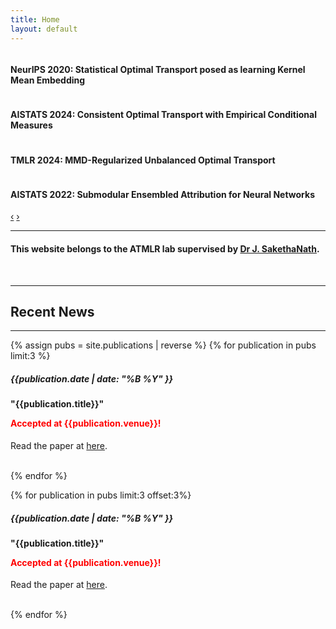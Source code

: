 ```yaml
---
title: Home
layout: default
---
```

<body>
   <div class="container">
      <div class="row-fluid">
         <div class="span12">
            <div id="main-carousel" class="carousel slide">
               <div class="carousel-inner">
                  <div class="item active">
                     <img src="images/ot_kme.jpg" class="carousel-image" alt="">
                     <div class="carousel-caption">
                        <h4>NeurIPS 2020: Statistical Optimal Transport posed as learning Kernel Mean Embedding</h4>
                        <p></p>
                     </div>
                  </div>
                  <div class="item">
                     <img src="images/cot.jpg" class="carousel-image" alt="">                      
                     <div class="carousel-caption">
                        <h4>AISTATS 2024: Consistent Optimal Transport with Empirical Conditional Measures</h4>
                        <!-- -->
                        <p></p>
                     </div>
                  </div>
                  <div class="item">
                     <img src="images/uot.jpg" class="carousel-image" alt="">                      
                     <div class="carousel-caption">
                        <h4>TMLR 2024: MMD-Regularized Unbalanced Optimal Transport</h4>
                        <!-- -->
                        <p></p>
                     </div>
                  </div>                     
                  <div class="item">
                     <img src="images/sea-nn.jpg" class="carousel-image" alt="">                      
                     <div class="carousel-caption">
                        <h4>AISTATS 2022: Submodular Ensembled Attribution for Neural Networks</h4>
                        <p></p>
                     </div>
                 </div>
               </div>
               <a class="left carousel-control" href="#main-carousel" data-slide="prev">‹</a>
               <a class="right carousel-control" href="#main-carousel" data-slide="next">›</a>
            </div>
         </div>
      </div>
      <hr>
      <div class="container-fluid">
         <div class="row-fluid marketing">
            <div class="span12">
               <h4>This website belongs to the ATMLR lab supervised by <a href="http://www.iith.ac.in/~saketha">Dr J. SakethaNath</a>.  
               </h4>
               <br/>
            </div>
            <div class="row-fluid">
               <hr>
               <h2 class="centered">Recent News</h2>
               <hr>
            </div>
			<div class="span12">

<!-- This might be hacky, need to investigate further -->
{% assign pubs = site.publications | reverse %}
{% for publication in pubs limit:3 %}
<div class="span4 feature-item">
  <h5> 
	<span class="date">{{publication.date | date: "%B %Y" }}</span>
  </h5>
<h4 class="feature-heading">
    "{{publication.title}}"
    <p style="color:red;">Accepted at {{publication.venue}}!</p>
</h4>
<p>
Read the paper at 
<a href="{{publication.pdfurl}}">here</a>.
</p>
<br/>
</div> 
{% endfor %}
</div>
<div class="span12">
			
{% for publication in pubs limit:3 offset:3%}
<div class="span4 feature-item">
  <h5> 
	<span class="date">{{publication.date | date: "%B %Y" }}</span>
  </h5>
<h4 class="feature-heading">
    "{{publication.title}}"
    <p style="color:red;">Accepted at {{publication.venue}}!</p>
</h4>
<p>
Read the paper at 
<a href="{{publication.pdfurl}}">here</a>.
</p>
<br/>
</div> 
{% endfor %}
</div>
</div>
</div>
</div>
</body>

